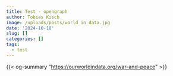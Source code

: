```yaml
---
title: Test - opengraph
author: Tobias Kisch
image: /uploads/posts/world_in_data.jpg
date: '2024-10-18'
slug: []
categories: []
tags:
  - test
---
```



{{< og-summary "https://ourworldindata.org/war-and-peace" >}}
